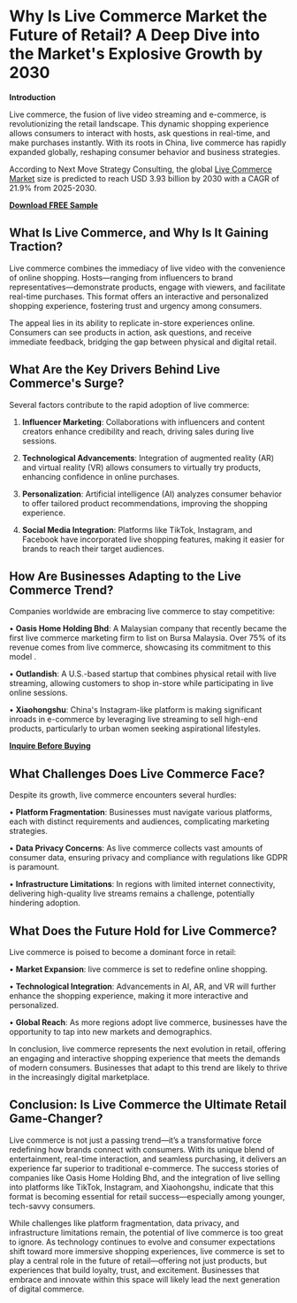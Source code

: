 # Why Is Live Commerce Market the Future of Retail? A Deep Dive into the Market's Explosive Growth by 2030

**Introduction**

Live commerce, the fusion of live video streaming and e-commerce, is revolutionizing the retail landscape. This dynamic shopping experience allows consumers to interact with hosts, ask questions in real-time, and make purchases instantly. With its roots in China, live commerce has rapidly expanded globally, reshaping consumer behavior and business strategies. 

According to Next Move Strategy Consulting, the global [Live Commerce Market](https://www.nextmsc.com/report/live-commerce-market-ic3158) size is predicted to reach USD 3.93 billion by 2030 with a CAGR of 21.9% from 2025-2030.

**[Download FREE Sample](https://www.nextmsc.com/live-commerce-market-ic3158/request-sample)**


## **What Is Live Commerce, and Why Is It Gaining Traction?**

Live commerce combines the immediacy of live video with the convenience of online shopping. Hosts—ranging from influencers to brand representatives—demonstrate products, engage with viewers, and facilitate real-time purchases. This format offers an interactive and personalized shopping experience, fostering trust and urgency among consumers. 

The appeal lies in its ability to replicate in-store experiences online. Consumers can see products in action, ask questions, and receive immediate feedback, bridging the gap between physical and digital retail.

## **What Are the Key Drivers Behind Live Commerce's Surge?**

Several factors contribute to the rapid adoption of live commerce:

1.	**Influencer Marketing**: Collaborations with influencers and content creators enhance credibility and reach, driving sales during live sessions.

2.	**Technological Advancements**: Integration of augmented reality (AR) and virtual reality (VR) allows consumers to virtually try products, enhancing confidence in online purchases. 

3.	**Personalization**: Artificial intelligence (AI) analyzes consumer behavior to offer tailored product recommendations, improving the shopping experience.

4.	**Social Media Integration**: Platforms like TikTok, Instagram, and Facebook have incorporated live shopping features, making it easier for brands to reach their target audiences.

## **How Are Businesses Adapting to the Live Commerce Trend?**

Companies worldwide are embracing live commerce to stay competitive:

•	**Oasis Home Holding Bhd**: A Malaysian company that recently became the first live commerce marketing firm to list on Bursa Malaysia. Over 75% of its revenue comes from live commerce, showcasing its commitment to this model .

•	**Outlandish**: A U.S.-based startup that combines physical retail with live streaming, allowing customers to shop in-store while participating in live online sessions. 

•	**Xiaohongshu**: China's Instagram-like platform is making significant inroads in e-commerce by leveraging live streaming to sell high-end products, particularly to urban women seeking aspirational lifestyles. 

**[Inquire Before Buying](https://www.nextmsc.com/live-commerce-market-ic3158/inquire-before-buying)**


## **What Challenges Does Live Commerce Face?**

Despite its growth, live commerce encounters several hurdles:

•	**Platform Fragmentation**: Businesses must navigate various platforms, each with distinct requirements and audiences, complicating marketing strategies.

•	**Data Privacy Concerns**: As live commerce collects vast amounts of consumer data, ensuring privacy and compliance with regulations like GDPR is paramount.

•	**Infrastructure Limitations**: In regions with limited internet connectivity, delivering high-quality live streams remains a challenge, potentially hindering adoption.

## **What Does the Future Hold for Live Commerce?**

Live commerce is poised to become a dominant force in retail:

•	**Market Expansion**: live commerce is set to redefine online shopping.

•	**Technological Integration**: Advancements in AI, AR, and VR will further enhance the shopping experience, making it more interactive and personalized. 

•	**Global Reach**: As more regions adopt live commerce, businesses have the opportunity to tap into new markets and demographics.

In conclusion, live commerce represents the next evolution in retail, offering an engaging and interactive shopping experience that meets the demands of modern consumers. Businesses that adapt to this trend are likely to thrive in the increasingly digital marketplace.

## **Conclusion: Is Live Commerce the Ultimate Retail Game-Changer?**

Live commerce is not just a passing trend—it’s a transformative force redefining how brands connect with consumers. With its unique blend of entertainment, real-time interaction, and seamless purchasing, it delivers an experience far superior to traditional e-commerce. The success stories of companies like Oasis Home Holding Bhd, and the integration of live selling into platforms like TikTok, Instagram, and Xiaohongshu, indicate that this format is becoming essential for retail success—especially among younger, tech-savvy consumers.

While challenges like platform fragmentation, data privacy, and infrastructure limitations remain, the potential of live commerce is too great to ignore. As technology continues to evolve and consumer expectations shift toward more immersive shopping experiences, live commerce is set to play a central role in the future of retail—offering not just products, but experiences that build loyalty, trust, and excitement. Businesses that embrace and innovate within this space will likely lead the next generation of digital commerce.
